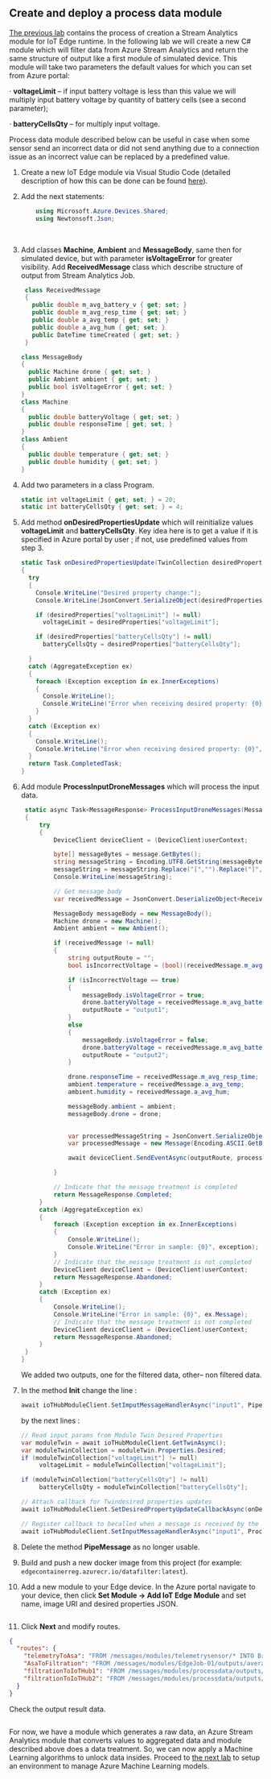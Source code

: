 ## Create and deploy a process data module



[The previous lab](/Lab%205%20-%20Create%20and%20deploy%20a%20Stream%20Analytics%20module) contains the process of creation a Stream Analytics module for IoT Edge runtime. In the following lab we will create a new C# module which will filter data from Azure Stream Analytics and return the same structure of output like a first module of simulated device. This module will take two parameters the default values for which you can set from Azure portal:

· **voltageLimit** – if input battery voltage is less than this value we will multiply input battery voltage by quantity of battery cells (see a second parameter);

· **batteryCellsQty** – for multiply input voltage.

Process data module described below can be useful in case when some sensor send an incorrect data or did not send anything due to a connection issue as an incorrect value can be replaced by a predefined value.


1. Create a new IoT Edge module via Visual Studio Code (detailed description of how this can be done can be found [here](/Lab%204%20-%20Create%20and%20deploy%20a%20module%20which%20will%20generate%20telemetry%20data)).

2. Add the next statements:

   ```c#
       using Microsoft.Azure.Devices.Shared;
       using Newtonsoft.Json;
   ```

   ​

3. Add classes **Machine**, **Ambient** and **MessageBody**, same then for simulated device, but with parameter **isVoltageError** for greater visibility. Add **ReceivedMessage** class which describe structure of output from Stream Analytics Job.

   ```c#
    class ReceivedMessage 
    {
      public double m_avg_battery_v { get; set; }
      public double m_avg_resp_time { get; set; }
      public double a_avg_temp { get; set; }
      public double a_avg_hum { get; set; }
      public DateTime timeCreated { get; set; }
    }

   class MessageBody
   {
     public Machine drone { get; set; }
     public Ambient ambient { get; set; }
     public bool isVoltageError { get; set; }
   }
   class Machine
   {
     public double batteryVoltage { get; set; }
     public double responseTime { get; set; }         
   }
   class Ambient
   {
     public double temperature { get; set; }
     public double humidity { get; set; }         
   }
   ```

4. Add two parameters in a class Program.

   ```c#
   static int voltageLimit { get; set; } = 20;
   static int batteryCellsQty { get; set; } = 4;
   ```

5. Add method **onDesiredPropertiesUpdate** which will reinitialize values **voltageLimit** and **batteryCellsQty**. Key idea here is to get a value if it is specified in Azure portal by user ; if not, use predefined values from step 3.

   ```c#
   static Task onDesiredPropertiesUpdate(TwinCollection desiredProperties, object userContext)
   {
     try
     {
       Console.WriteLine("Desired property change:");
       Console.WriteLine(JsonConvert.SerializeObject(desiredProperties));

       if (desiredProperties["voltageLimit"] != null)
         voltageLimit = desiredProperties["voltageLimit"];

       if (desiredProperties["batteryCellsQty"] != null)
         batteryCellsQty = desiredProperties["batteryCellsQty"];

     }
     catch (AggregateException ex)
     {
       foreach (Exception exception in ex.InnerExceptions)
       {
         Console.WriteLine();
         Console.WriteLine("Error when receiving desired property: {0}", exception);
       }
     }
     catch (Exception ex)
     {
       Console.WriteLine();
       Console.WriteLine("Error when receiving desired property: {0}", ex.Message);
     }
     return Task.CompletedTask;
   }
   ```

6. Add module **ProcessInputDroneMessages** which will process the input data.

   ```c#
   	static async Task<MessageResponse> ProcessInputDroneMessages(Message message, object userContext)
   	{
   		try
   		{
   			DeviceClient deviceClient = (DeviceClient)userContext;

   			byte[] messageBytes = message.GetBytes();
   			string messageString = Encoding.UTF8.GetString(messageBytes);
   			messageString = messageString.Replace("[","").Replace("]","");
   			Console.WriteLine(messageString);

   			// Get message body
   			var receivedMessage = JsonConvert.DeserializeObject<ReceivedMessage>(messageString);

   			MessageBody messageBody = new MessageBody();
   			Machine drone = new Machine();
   			Ambient ambient = new Ambient();

   			if (receivedMessage != null)
   			{
   				string outputRoute = "";
   				bool isIncorrectVoltage = (bool)(receivedMessage.m_avg_battery_v < voltageLimit);

   				if (isIncorrectVoltage == true)
   				{
   					messageBody.isVoltageError = true;
   					drone.batteryVoltage = receivedMessage.m_avg_battery_v * batteryCellsQty;
   					outputRoute = "output1";
   				}
   				else
   				{
   					messageBody.isVoltageError = false;
   					drone.batteryVoltage = receivedMessage.m_avg_battery_v;
   					outputRoute = "output2";
   				}

   				drone.responseTime = receivedMessage.m_avg_resp_time;
   				ambient.temperature = receivedMessage.a_avg_temp;
   				ambient.humidity = receivedMessage.a_avg_hum;

   				messageBody.ambient = ambient;
   				messageBody.drone = drone;
   				

   				var processedMessageString = JsonConvert.SerializeObject(messageBody);
   				var processedMessage = new Message(Encoding.ASCII.GetBytes(processedMessageString));

   				await deviceClient.SendEventAsync(outputRoute, processedMessage);

   			}

   			// Indicate that the message treatment is completed
   			return MessageResponse.Completed;
   		}
   		catch (AggregateException ex)
   		{
   			foreach (Exception exception in ex.InnerExceptions)
   			{
   				Console.WriteLine();
   				Console.WriteLine("Error in sample: {0}", exception);
   			}
   			// Indicate that the message treatment is not completed
   			DeviceClient deviceClient = (DeviceClient)userContext;
   			return MessageResponse.Abandoned;
   		}
   		catch (Exception ex)
   		{
   			Console.WriteLine();
   			Console.WriteLine("Error in sample: {0}", ex.Message);
   			// Indicate that the message treatment is not completed
   			DeviceClient deviceClient = (DeviceClient)userContext;
   			return MessageResponse.Abandoned;
   		}
   	}
   }
   ```

   We added two outputs, one for the filtered data, other– non filtered data.

7. In the method **Init** change the line :

   ```c#
   await ioTHubModuleClient.SetImputMessageHandlerAsync("input1", PipeMessage, iotHubModuleClient);
   ```

   by the next lines :

   ```c#
   // Read input params from Module Twin Desired Properties
   var moduleTwin = await ioTHubModuleClient.GetTwinAsync();
   var moduleTwinCollection = moduleTwin.Properties.Desired;
   if (moduleTwinCollection["voltageLimit"] != null)
        voltageLimit = moduleTwinCollection["voltageLimit"];

   if (moduleTwinCollection["batteryCellsQty"] != null)
        batteryCellsQty = moduleTwinCollection["batteryCellsQty"];

   // Attach callback for Twindesired properties updates
   await ioTHubModuleClient.SetDesiredPropertyUpdateCallbackAsync(onDesiredPropertiesUpdate, null);

   // Register callback to becalled when a message is received by the module
   await ioTHubModuleClient.SetInputMessageHandlerAsync("input1", ProcessInputDroneMessages, ioTHubModuleClient);
   ```


7. Delete the method **PipeMessage** as no longer usable.
8. Build and push a new docker image from this project (for example: `edgecontainerreg.azurecr.io/datafilter:latest`).

9. Add a new module to your Edge device. In the Azure portal navigate to your device, then click **Set Module -> Add IoT Edge Module** and set name, image URI and desired properties JSON.

   <img src="../img/lab_6_0.png" alt="">


10. Click **Next** and modify routes.

  ```json
  {
    "routes": {
      "telemetryToAsa": "FROM /messages/modules/telemetrysensor/* INTO BrokeredEndpoint(\"/modules/EdgeJob-01/inputs/telemetryData\")",
      "AsaToFiltration": "FROM /messages/modules/EdgeJob-01/outputs/averageData INTO BrokeredEndpoint(\"/modules/processdata/inputs/input1\")",
      "filtrationToIoTHub1": "FROM /messages/modules/processdata/outputs/output1 INTO $upstream",
      "filtrationToIoTHub2": "FROM /messages/modules/processdata/outputs/output2 INTO $upstream"
    }
  }
  ```

  Check the output result data.

  <img src="../img/lab_6_1.png" alt="">


For now, we have a module which generates a raw data, an Azure Stream Analytics module that converts values to aggregated data and module described above does a data treatment. So, we can now apply a Machine Learning algorithms to unlock data insides. Proceed to [the next lab](/Lab%207%20-%20Setup%20environment%20to%20manage%20Azure%20Machine%20Learning%20models) to setup an environment to manage Azure Machine Learning models.